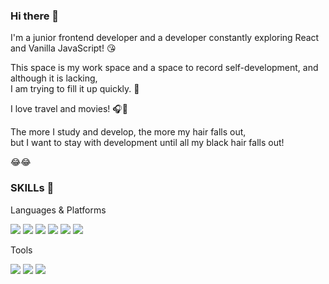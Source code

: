 ### Hi there 👋

I'm a junior frontend developer and a developer constantly exploring React and Vanilla JavaScript! :kissing_heart:<br>

This space is my work space and a space to record self-development, and although it is lacking,<br>I am trying to fill it up quickly. :satellite:<br>

I love travel and movies! :headphones::train2:<br>

The more I study and develop, the more my hair falls out,<br>
but I want to stay with development until all my black hair falls out!

:joy::joy:

### SKILLs 💪

Languages & Platforms

<img src="https://img.shields.io/badge/HTML5-E34F26?style=appveyor&logo=HTML5&logoColor=white"/> <img src="https://img.shields.io/badge/Sass-CC6699?style=appveyor&logo=Sass&logoColor=white"/> <img src="https://img.shields.io/badge/JavaScript-F7DF1E?style=appveyor&logo=JavaScript&logoColor=white"/> <img src="https://img.shields.io/badge/TypeScript-3178C6?style=appveyor&logo=TypeScript&logoColor=white"/> <img src="https://img.shields.io/badge/React-61DAFB?style=appveyor&logo=React&logoColor=white"/> <img src="https://img.shields.io/badge/jQuery-0769AD?style=appveyor&logo=jQuery&logoColor=white"/> 

Tools

<img src="https://img.shields.io/badge/Visual Studio Code-007ACC?style=appveyor&logo=Visual Studio Code&logoColor=white"/> <img src="https://img.shields.io/badge/Figma-F24E1E?style=appveyor&logo=Figma&logoColor=white"/> <img src="https://img.shields.io/badge/Git-F05032?style=appveyor&logo=Git&logoColor=white"/>

<!--
**junichoi95/junichoi95** is a ✨ _special_ ✨ repository because its `README.md` (this file) appears on your GitHub profile.

Here are some ideas to get you started:

- 🔭 I’m currently working on ...
- 🌱 I’m currently learning ...
- 👯 I’m looking to collaborate on ...
- 🤔 I’m looking for help with ...
- 💬 Ask me about ...
- 📫 How to reach me: ...
- 😄 Pronouns: ...
- ⚡ Fun fact: ...
-->
